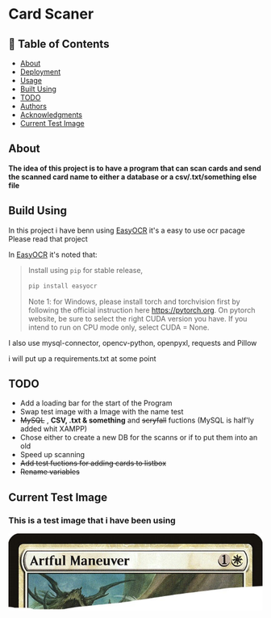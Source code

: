 # Card Scaner&nbsp;

## 📝 Table of Contents

- [About](#about)
- [Deployment](#deployment)
- [Usage](#usage)
- [Built Using](#built_using)
- [TODO](#TODO)
- [Authors](#authors)
- [Acknowledgments](#acknowledgement)
- [Current Test Image](#TestIMG)

## About <a name = "about"></a>

**The idea of this project is to have a program that can scan cards and send the scanned card name to either a database or a csv/.txt/something else file**

###

###

## Build Using <a name = "build_using"></a>

In this project i have benn using [EasyOCR](https://github.com/JaidedAI/EasyOCR) it's a easy to use ocr pacage&nbsp;  
Please read that project

In [EasyOCR](https://github.com/JaidedAI/EasyOCR) it's noted that:

> Install using `pip` for stable release,
>
> ```bash
> pip install easyocr
> ```
>
> Note 1: for Windows, please install torch and torchvision first by following the official instruction here https://pytorch.org. On pytorch website, be sure to select the right CUDA version you have. If you intend to run on CPU mode only, select CUDA = None.

I also use mysql-connector, opencv-python, openpyxl, requests and Pillow

i will put up a requirements.txt at some point


## TODO <a name = "TODO"></a>

- Add a loading bar for the start of the Program
- Swap test image with a Image with the name test
- ~~MySQL~~ , **CSV, .txt & something** and ~~scryfall~~ fuctions (MySQL is half'ly added whit XAMPP)
- Chose either to create a new DB for the scanns or if to put them into an old
- Speed up scanning
- ~~Add test fuctions for adding cards to listbox~~
- ~~Rename variables~~

## Current Test Image <a name = "TestIMG"></a>

### **This is a test image that i have been using**&nbsp;

![alt text](/image000R.jpg)
